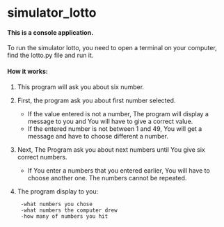 # simulator_lotto

#### This is a console application.

To run the simulator lotto, you need to open a terminal on your computer, find the lotto.py file and run it.

#### How it works:

1. This program will ask you about six number.
2. First, the program ask you about first number selected.
    - If the value entered is not a number, 
The program will display a message to you and You will have to give a correct value. 
    - If the entered number is not between 1 and 49, 
You will get a message and have to choose different a number. 

3. Next, The Program ask you about next numbers until You give six correct numbers.
    - If You enter a numbers that you entered earlier,
    You will have to choose another one.
    The numbers cannot be repeated.
    
4. The program display to you:
        
        -what numbers you chose
        -what numbers the computer drew
        -how many of numbers you hit
